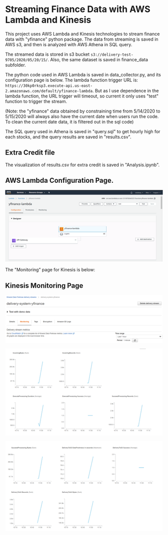 # Streaming Finance Data with AWS Lambda and Kinesis

This project uses AWS Lambda and Kinesis technologies to stream finance data with "yfinance" python package. The data from streaming is saved in AWS s3, and then is analyzed with AWS Athena in SQL query.

The streamed data is stored in s3 bucket `s3://delivery-test-9705/2020/05/20/15/`. Also, the same dataset is saved in finance_data subfolder.

The python code used in AWS Lambda is saved in data_collector.py, and its configuration page is below. The lambda function trigger URL is: `https://30kp0rksp3.execute-api.us-east-2.amazonaws.com/default/yfinance-lambda`. But as I use dependence in the lambda function, the URL trigger will timeout, so current it only uses "test" function to trigger the stream.

(Note: the "yfinance" data obtained by constraining time from 5/14/2020 to 5/15/2020 will always also have the current date when users run the code. To clean the current date data, it is filtered out in the sql code)

The SQL query used in Athena is saved in "query.sql" to get hourly high for each stocks, and the query results are saved in "results.csv".

## Extra Credit file
The visualization of results.csv for extra credit is saved in "Analysis.ipynb".

## AWS Lambda Configuration Page.
![notebook](https://github.com/SherlockZhang/Streaming-Finance-Data-with-AWS-Lambda-Kinesis/blob/master/asset/lambda-config.png?raw=true)

The "Monitoring" page for Kinesis is below:
## Kinesis Monitoring Page
![notebook](https://github.com/SherlockZhang/Streaming-Finance-Data-with-AWS-Lambda-Kinesis/blob/master/asset/kinesis-0.png?raw=true)

![notebook](https://github.com/SherlockZhang/Streaming-Finance-Data-with-AWS-Lambda-Kinesis/blob/master/asset/kinesis-1.png?raw=true)

![notebook](https://github.com/SherlockZhang/Streaming-Finance-Data-with-AWS-Lambda-Kinesis/blob/master/asset/kinesis-2.png?raw=true)